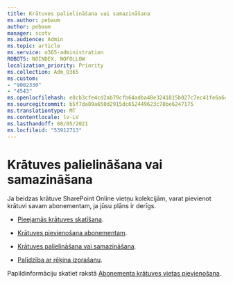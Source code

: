 ```yaml
---
title: Krātuves palielināšana vai samazināšana
ms.author: pebaum
author: pebaum
manager: scotv
ms.audience: Admin
ms.topic: article
ms.service: o365-administration
ROBOTS: NOINDEX, NOFOLLOW
localization_priority: Priority
ms.collection: Adm_O365
ms.custom:
- "9002330"
- "4543"
ms.openlocfilehash: e8cb3cfe4cd2ab79cfb64adba48e3241815b027c7ec41fe6a640ba7baa34ae7e
ms.sourcegitcommit: b5f7da89a650d2915dc652449623c78be6247175
ms.translationtype: MT
ms.contentlocale: lv-LV
ms.lasthandoff: 08/05/2021
ms.locfileid: "53912713"
---
```

# <a name="increase-or-decrease-storage"></a>Krātuves palielināšana vai samazināšana

Ja beidzas krātuve SharePoint Online vietņu kolekcijām, varat pievienot krātuvi savam abonementam, ja jūsu plāns ir derīgs. 

- [Pieejamās krātuves skatīšana](https://docs.microsoft.com/microsoft-365/commerce/add-storage-space?view=o365-worldwide#view-available-storage). 

- [Krātuves pievienošana abonementam](https://docs.microsoft.com/microsoft-365/commerce/add-storage-space?view=o365-worldwide#add-storage-to-your-subscription). 

- [Krātuves palielināšana vai samazināšana](https://docs.microsoft.com/microsoft-365/commerce/add-storage-space?view=o365-worldwide#increase-or-decrease-storage). 

- [Palīdzība ar rēķina izprašanu](https://docs.microsoft.com/microsoft-365/commerce/billing-and-payments/understand-your-invoice?view=o365-worldwide).

Papildinformāciju skatiet rakstā [Abonementa krātuves vietas pievienošana](https://docs.microsoft.com/microsoft-365/commerce/add-storage-space?view=o365-worldwide). 
